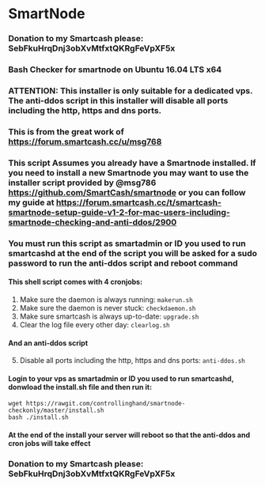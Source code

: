 # SmartNode
### Donation to my Smartcash please: SebFkuHrqDnj3obXvMtfxtQKRgFeVpXF5x
### Bash Checker for smartnode on Ubuntu 16.04 LTS x64
### ATTENTION: This installer is only suitable for a dedicated vps. The anti-ddos script in this installer will disable all ports including the http, https and dns ports.
### This is from the great work of https://forum.smartcash.cc/u/msg768
### This script Assumes you already have a Smartnode installed.  If you need to install a new Smartnode you may want to use the installer script provided by @msg786 https://github.com/SmartCash/smartnode or you can follow my guide at https://forum.smartcash.cc/t/smartcash-smartnode-setup-guide-v1-2-for-mac-users-including-smartnode-checking-and-anti-ddos/2900

### You must run this script as smartadmin or ID you used to run smartcashd at the end of the script you will be asked for a sudo password to run the anti-ddos script and reboot command

#### This shell script comes with 4 cronjobs: 
1. Make sure the daemon is always running: `makerun.sh`
2. Make sure the daemon is never stuck: `checkdaemon.sh`
3. Make sure smartcash is always up-to-date: `upgrade.sh`
4. Clear the log file every other day: `clearlog.sh`

#### And an anti-ddos script
5. Disable all ports including the http, https and dns ports: `anti-ddos.sh`

#### Login to your vps as smartadmin or ID you used to run smartcashd, donwload the install.sh file and then run it:
```
wget https://rawgit.com/controllinghand/smartnode-checkonly/master/install.sh
bash ./install.sh
```
#### At the end of the install your server will reboot so that the anti-ddos and cron jobs will take effect

### Donation to my Smartcash please: SebFkuHrqDnj3obXvMtfxtQKRgFeVpXF5x
